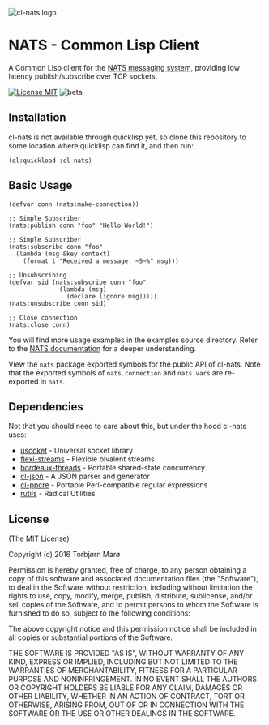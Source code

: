 
![cl-nats logo](https://github.com/tormaroe/cl-nats/blob/master/images/cl-nats-logo.png)

# NATS - Common Lisp Client

A Common Lisp client for the [NATS messaging system](https://nats.io/), providing low latency publish/subscribe over TCP sockets.

[![License MIT](https://img.shields.io/npm/l/express.svg)](http://opensource.org/licenses/MIT) ![beta](https://img.shields.io/badge/project%20state-beta-orange.svg)

## Installation

cl-nats is not available through quicklisp yet, so clone this repository to some location where quicklisp can find it, and then run:

    (ql:quickload :cl-nats)

## Basic Usage

    (defvar conn (nats:make-connection))

    ;; Simple Subscriber
    (nats:publish conn "foo" "Hello World!")

    ;; Simple Subscriber
    (nats:subscribe conn "foo"
      (lambda (msg &key context)
        (format t "Received a message: ~S~%" msg)))

    ;; Unsubscribing
    (defvar sid (nats:subscribe conn "foo"
                  (lambda (msg)
                    (declare (ignore msg)))))
    (nats:unsubscribe conn sid)

    ;; Close connection
    (nats:close conn)

You will find more usage examples in the examples source directory. Refer to the [NATS documentation](http://nats.io/documentation/) for a deeper understanding.

View the `nats` package exported symbols for the public API of cl-nats. Note that the exported symbols of `nats.connection` and `nats.vars` are re-exported in `nats`.

## Dependencies

Not that you should need to care about this, but under the hood cl-nats uses:

* [usocket](https://common-lisp.net/project/usocket/) - Universal socket library
* [flexi-streams](http://weitz.de/flexi-streams/) - Flexible bivalent streams
* [bordeaux-threads](https://common-lisp.net/project/bordeaux-threads/) - Portable shared-state concurrency
* [cl-json](https://common-lisp.net/project/cl-json/) - A JSON parser and generator
* [cl-ppcre](http://weitz.de/cl-ppcre/) - Portable Perl-compatible regular expressions
* [rutils](https://github.com/vseloved/rutils) - Radical Utilities

## License

(The MIT License)

Copyright (c) 2016 Torbjørn Marø

Permission is hereby granted, free of charge, to any person obtaining a copy of this software and associated documentation files (the "Software"), to deal in the Software without restriction, including without limitation the rights to use, copy, modify, merge, publish, distribute, sublicense, and/or sell copies of the Software, and to permit persons to whom the Software is furnished to do so, subject to the following conditions:

The above copyright notice and this permission notice shall be included in all copies or substantial portions of the Software.

THE SOFTWARE IS PROVIDED "AS IS", WITHOUT WARRANTY OF ANY KIND, EXPRESS OR IMPLIED, INCLUDING BUT NOT LIMITED TO THE WARRANTIES OF MERCHANTABILITY, FITNESS FOR A PARTICULAR PURPOSE AND NONINFRINGEMENT. IN NO EVENT SHALL THE AUTHORS OR COPYRIGHT HOLDERS BE LIABLE FOR ANY CLAIM, DAMAGES OR OTHER LIABILITY, WHETHER IN AN ACTION OF CONTRACT, TORT OR OTHERWISE, ARISING FROM, OUT OF OR IN CONNECTION WITH THE SOFTWARE OR THE USE OR OTHER DEALINGS IN THE SOFTWARE.
